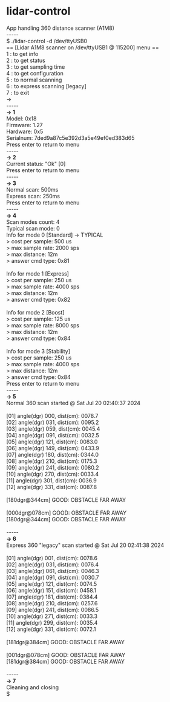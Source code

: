 # lidar-control
App handling 360 distance scanner (A1M8)<br>
-----<br>
$ ./lidar-control -d /dev/ttyUSB0<br>
== [Lidar A1M8 scanner on /dev/ttyUSB1 @ 115200] menu ==<br>
1 : to get info<br>
2 : to get status<br>
3 : to get sampling time<br>
4 : to get configuration<br>
5 : to normal scanning<br>
6 : to express scanning [legacy]<br>
7 : to exit<br>
-><br>
-----<br>
**-> 1<br>**
Model: 0x18<br>
Firmware: 1.27<br>
Hardware: 0x5<br>
Serialnum: 7ded9a87c5e392d3a5e49ef0ed383d65<br>
Press enter to return to menu<br>
-----<br>
**-> 2<br>**
Current status: "Ok" [0]<br>
Press enter to return to menu<br>
-----<br>
**-> 3<br>**
Normal scan: 500ms<br>
Express scan: 250ms<br>
Press enter to return to menu<br>
-----<br>
**-> 4<br>**
Scan modes count: 4<br>
Typical scan mode: 0<br>
Info for mode 0 [Standard] -> TYPICAL<br>
        > cost per sample: 500 us<br>
        > max sample rate: 2000 sps<br>
        > max distance: 12m<br>
        > answer cmd type: 0x81<br>
<br>
Info for mode 1 [Express]<br>
        > cost per sample: 250 us<br>
        > max sample rate: 4000 sps<br>
        > max distance: 12m<br>
        > answer cmd type: 0x82<br>
<br>
Info for mode 2 [Boost]<br>
        > cost per sample: 125 us<br>
        > max sample rate: 8000 sps<br>
        > max distance: 12m<br>
        > answer cmd type: 0x84<br>
<br>
Info for mode 3 [Stability]<br>
        > cost per sample: 250 us<br>
        > max sample rate: 4000 sps<br>
        > max distance: 12m<br>
        > answer cmd type: 0x84<br>
Press enter to return to menu<br>
-----<br>
**-> 5<br>**
Normal 360 scan started @ Sat Jul 20 02:40:37 2024<br>
<br>
[01] angle(dgr) 000, dist(cm): 0078.7<br>
[02] angle(dgr) 031, dist(cm): 0095.2<br>
[03] angle(dgr) 059, dist(cm): 0045.4<br>
[04] angle(dgr) 091, dist(cm): 0032.5<br>
[05] angle(dgr) 121, dist(cm): 0083.0<br>
[06] angle(dgr) 149, dist(cm): 0433.9<br>
[07] angle(dgr) 180, dist(cm): 0344.0<br>
[08] angle(dgr) 210, dist(cm): 0175.3<br>
[09] angle(dgr) 241, dist(cm): 0080.2<br>
[10] angle(dgr) 270, dist(cm): 0033.4<br>
[11] angle(dgr) 301, dist(cm): 0036.9<br>
[12] angle(dgr) 331, dist(cm): 0087.8<br>
<br>
[180dgr@344cm] GOOD: OBSTACLE FAR AWAY<br>
<br>
[000dgr@078cm] GOOD: OBSTACLE FAR AWAY<br>
[180dgr@344cm] GOOD: OBSTACLE FAR AWAY<br>
<br>
-----<br>
**-> 6<br>**
Express 360 "legacy" scan started @ Sat Jul 20 02:41:38 2024<br>
<br>
[01] angle(dgr) 001, dist(cm): 0078.6<br>
[02] angle(dgr) 031, dist(cm): 0076.4<br>
[03] angle(dgr) 061, dist(cm): 0046.3<br>
[04] angle(dgr) 091, dist(cm): 0030.7<br>
[05] angle(dgr) 121, dist(cm): 0074.5<br>
[06] angle(dgr) 151, dist(cm): 0458.1<br>
[07] angle(dgr) 181, dist(cm): 0384.4<br>
[08] angle(dgr) 210, dist(cm): 0257.6<br>
[09] angle(dgr) 241, dist(cm): 0086.5<br>
[10] angle(dgr) 271, dist(cm): 0033.3<br>
[11] angle(dgr) 299, dist(cm): 0035.4<br>
[12] angle(dgr) 331, dist(cm): 0072.1<br>
<br>
[181dgr@384cm] GOOD: OBSTACLE FAR AWAY<br>
<br>
[001dgr@078cm] GOOD: OBSTACLE FAR AWAY<br>
[181dgr@384cm] GOOD: OBSTACLE FAR AWAY<br>
<br>
-----<br>
**-> 7<br>**
Cleaning and closing<br>
$
